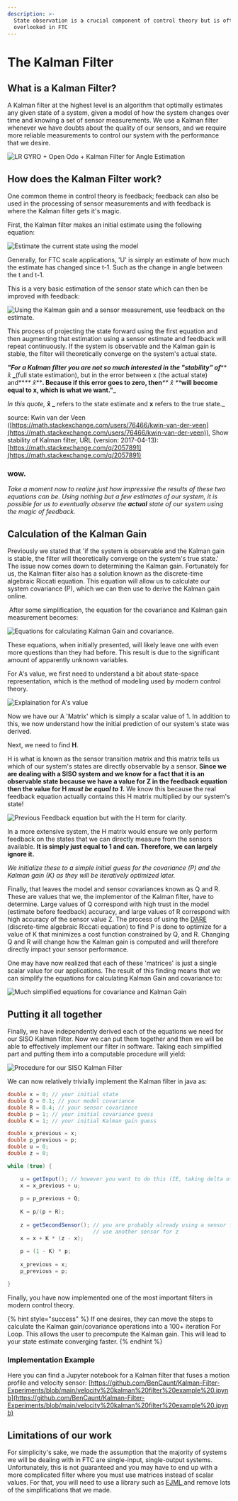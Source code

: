 ```yaml
---
description: >-
  State observation is a crucial component of control theory but is often
  overlooked in FTC
---
```


# The Kalman Filter

## What is a Kalman Filter?

A Kalman filter at the highest level is an algorithm that optimally estimates any given state of a system, given a model of how the system changes over time and knowing a set of sensor measurements. We use a Kalman filter whenever we have doubts about the quality of our sensors, and we require more reliable measurements to control our system with the performance that we desire.

![LR GYRO + Open Odo + Kalman Filter for Angle Estimation](../.gitbook/assets/optimal-sensor-estimation.png)

## How does the Kalman Filter work?&#x20;

One common theme in control theory is feedback; feedback can also be used in the processing of sensor measurements and with feedback is where the Kalman filter gets it's magic.&#x20;

First, the Kalman filter makes an initial estimate using the following equation:

![Estimate the current state using the model ](<../.gitbook/assets/kalman-filter-state-projection (1).png>)

Generally, for FTC scale applications, 'U' is simply an estimate of how much the estimate has changed since t-1. Such as the change in angle between the t and t-1.

This is a very basic estimation of the sensor state which can then be improved with feedback:&#x20;

![Using the Kalman gain and a sensor measurement, use feedback on the estimate.](../.gitbook/assets/kalman-gain-op.png)

This process of projecting the state forward using the first equation and then augmenting that estimation using a sensor estimate and feedback will repeat continuously. If the system is observable and the Kalman gain is stable, the filter will theoretically converge on the system's actual state.

_**"For a Kalman filter you are not so much interested in the "stability" of**_**  x̂ **_**(full state estimation), but in the error between x (the actual state) and**_** x̂**_**. Because if this error goes to zero, then**_** x̂ **_**will become equal to x, which is what we want."**_&#x20;

_In this quote,_ **x̂ **_**** refers to the state estimate and **x** refers to the true state._&#x20;

source: Kwin van der Veen ([https://math.stackexchange.com/users/76466/kwin-van-der-veen](https://math.stackexchange.com/users/76466/kwin-van-der-veen)), Show stability of Kalman filter, URL (version: 2017-04-13): [https://math.stackexchange.com/q/2057891](https://math.stackexchange.com/q/2057891)

### wow.

_Take a moment now to realize just how impressive the results of these two equations can be. Using nothing but a few estimates of our system, it is possible for us to eventually observe the **actual** state of our system using the magic of feedback._&#x20;

## Calculation of the Kalman Gain&#x20;

Previously we stated that 'if the system is observable and the Kalman gain is stable, the filter will theoretically converge on the system's true state.' The issue now comes down to determining the Kalman gain. Fortunately for us, the Kalman filter also has a solution known as the discrete-time algebraic Riccati equation. This equation will allow us to calculate our system covariance (P), which we can then use to derive the Kalman gain online.

‌ After some simplification, the equation for the covariance and Kalman gain measurement becomes:

![Equations for calculating Kalman Gain and covariance.](../.gitbook/assets/kalman-gain-and-covariance-calculation.png)

These equations, when initially presented, will likely leave one with even more questions than they had before. This result is due to the significant amount of apparently unknown variables.

For A's value, we first need to understand a bit about state-space representation, which is the method of modeling used by modern control theory.

![Explaination for A's value](../.gitbook/assets/fix-typo-aaaa.png)

Now we have our A 'Matrix' which is simply a scalar value of 1.  In addition to this, we now understand how the initial prediction of our system's state was derived. &#x20;

Next, we need to find **H**.

H is what is known as the sensor transition matrix and this matrix tells us which of our system's states are directly observable by a sensor. **Since we are dealing with a SISO system and we know for a fact that it is an observable state because we have a value for Z in the feedback equation then the value for H **_**must be equal to 1**_**.** We know this because the real feedback equation actually contains this H matrix multiplied by our system's state!

![Previous Feedback equation but with the H term for clarity.](../.gitbook/assets/real-feedback-term.png)

In a more extensive system, the H matrix would ensure we only perform feedback on the states that we can directly measure from the sensors available. **It is simply just equal to 1 and can. Therefore, we can largely ignore it.**&#x20;

_We initialize these to a simple initial guess for the covariance (P) and the Kalman gain (K) as they will be iteratively optimized later._&#x20;

Finally, that leaves the model and sensor covariances known as Q and R. These are values that we, the implementor of the Kalman filter, have to determine. Large values of Q correspond with high trust in the model (estimate before feedback) accuracy, and large values of R correspond with high accuracy of the sensor value Z. The process of using the [DARE ](https://en.wikipedia.org/wiki/Algebraic\_Riccati\_equation)(discrete-time algebraic Riccati equation) to find P is done to optimize for a value of K that minimizes a cost function constrained by Q, and R. Changing Q and R will change how the Kalman gain is computed and will therefore directly impact your sensor performance.&#x20;

One may have now realized that each of these 'matrices' is just a single scalar value for our applications. The result of this finding means that we can simplify the equations for calculating Kalman Gain and covariance to:

![Much simplified equations for covariance and Kalman Gain ](../.gitbook/assets/covariance-and-kalman-gain-simplified-equation-derivation.png)

## Putting it all together

Finally, we have independently derived each of the equations we need for our SISO Kalman filter.  Now we can put them together and then we will be able to effectively implement our filter in software.  Taking each simplified part and putting them into a computable procedure will yield:&#x20;

![Procedure for our SISO Kalman Filter](../.gitbook/assets/final-kalman-filter-derivation.png)

We can now relatively trivially implement the Kalman filter in java as:

```java
double x = 0; // your initial state
double Q = 0.1; // your model covariance
double R = 0.4; // your sensor covariance
double p = 1; // your initial covariance guess
double K = 1; // your initial Kalman gain guess

double x_previous = x;
double p_previous = p;
double u = 0;
double z = 0; 

while (true) {

    u = getInput(); // however you want to do this (IE, taking delta of encoder)
    x = x_previous + u;
    
    p = p_previous + Q;
    
    K = p/(p + R);
    
    z = getSecondSensor(); // you are probably already using a sensor for u, 
                           // use another sensor for z
    x = x + K * (z - x);
    
    p = (1 - K) * p;
    
    x_previous = x;
    p_previous = p;

}
```

Finally, you have now implemented one of the most important filters in modern control theory. &#x20;

{% hint style="success" %}
If one desires, they can move the steps to calculate the Kalman gain/covariance operations into a 100+ iteration For Loop.  This allows the user to precompute the Kalman gain.  This will lead to your state estimate converging faster. &#x20;
{% endhint %}

### Implementation Example

Here you can find a Jupyter notebook for a Kalman filter that fuses a motion profile and velocity sensor: [https://github.com/BenCaunt/Kalman-Filter-Experiments/blob/main/velocity%20kalman%20filter%20example%20.ipynb](https://github.com/BenCaunt/Kalman-Filter-Experiments/blob/main/velocity%20kalman%20filter%20example%20.ipynb)

## Limitations of our work

For simplicity's sake, we made the assumption that the majority of systems we will be dealing with in FTC are single-input, single-output systems.  Unfortunately, this is not guaranteed and you may have to end up with a more complicated filter where you must use matrices instead of scalar values.  For that, you will need to use a library such as [EJML ](http://ejml.org/wiki/index.php?title=Main\_Page)and remove lots of the simplifications that we made.&#x20;
